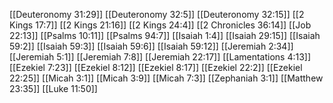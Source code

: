 [[Deuteronomy 31:29]]
[[Deuteronomy 32:5]]
[[Deuteronomy 32:15]]
[[2 Kings 17:7]]
[[2 Kings 21:16]]
[[2 Kings 24:4]]
[[2 Chronicles 36:14]]
[[Job 22:13]]
[[Psalms 10:11]]
[[Psalms 94:7]]
[[Isaiah 1:4]]
[[Isaiah 29:15]]
[[Isaiah 59:2]]
[[Isaiah 59:3]]
[[Isaiah 59:6]]
[[Isaiah 59:12]]
[[Jeremiah 2:34]]
[[Jeremiah 5:1]]
[[Jeremiah 7:8]]
[[Jeremiah 22:17]]
[[Lamentations 4:13]]
[[Ezekiel 7:23]]
[[Ezekiel 8:12]]
[[Ezekiel 8:17]]
[[Ezekiel 22:2]]
[[Ezekiel 22:25]]
[[Micah 3:1]]
[[Micah 3:9]]
[[Micah 7:3]]
[[Zephaniah 3:1]]
[[Matthew 23:35]]
[[Luke 11:50]]
